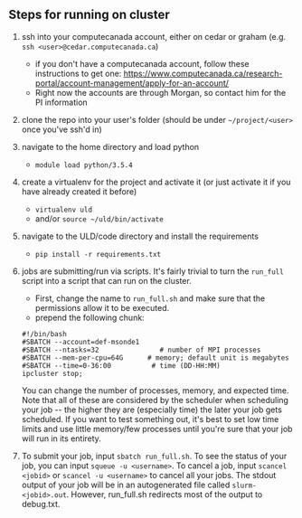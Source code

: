 Steps for running on cluster 
----------------------------

1. ssh into your computecanada account, either on cedar or graham (e.g. `ssh <user>@cedar.computecanada.ca`)
	- if you don't have a computecanada account, follow these instructions to get one: https://www.computecanada.ca/research-portal/account-management/apply-for-an-account/
	- Right now the accounts are through Morgan, so contact him for the PI information 
2. clone the repo into your user's folder (should be under `~/project/<user>` once you've ssh'd in)
3. navigate to the home directory and load python 
	- `module load python/3.5.4`
4. create a virtualenv for the project and activate it (or just activate it if you have already created it before)
	- `virtualenv uld`
	- and/or `source ~/uld/bin/activate`
5. navigate to the ULD/code directory and install the requirements 
	- `pip install -r requirements.txt`
6. jobs are submitting/run via scripts. It's fairly trivial to turn the `run_full` script into a script that can run on the cluster. 
	- First, change the name to `run_full.sh` and make sure that the permissions allow it to be executed. 
	- prepend the following chunk: 
	```
	#!/bin/bash
	#SBATCH --account=def-msonde1
	#SBATCH --ntasks=32               # number of MPI processes
	#SBATCH --mem-per-cpu=64G      # memory; default unit is megabytes
	#SBATCH --time=0-36:00          # time (DD-HH:MM)
	ipcluster stop;
	```

	You can change the number of processes, memory, and expected time. Note that all of these are considered by the scheduler when scheduling your job -- the higher they are (especially time) the later your job gets scheduled. If you want to test something out, it's best to set low time limits and use little memory/few processes until you're sure that your job will run in its entirety. 

7. To submit your job, input `sbatch run_full.sh`. To see the status of your job, you can input `squeue -u <username>`. To cancel a job, input `scancel <jobid>` or `scancel -u <username>` to cancel all your jobs. The stdout output of your job will be in an autogenerated file called `slurm-<jobid>.out`. However, run_full.sh redirects most of the output to debug.txt. 
